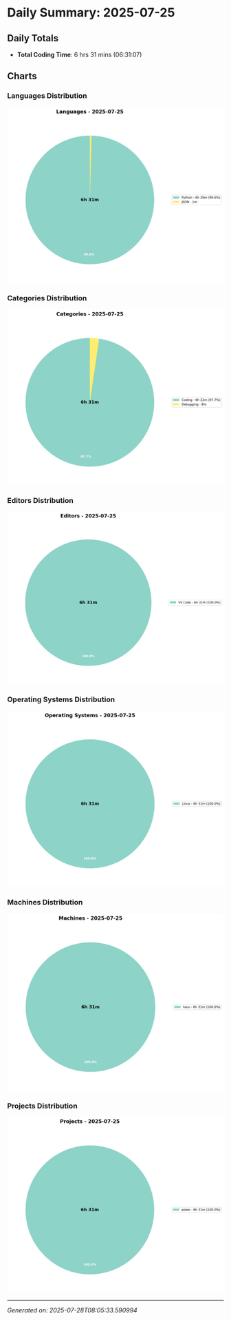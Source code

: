 # Daily Summary: 2025-07-25

## Daily Totals
- **Total Coding Time**: 6 hrs 31 mins (06:31:07)

## Charts

### Languages Distribution
![Languages](/charts/languages_-_2025-07-25.png)

### Categories Distribution
![Categories](/charts/categories_-_2025-07-25.png)

### Editors Distribution
![Editors](/charts/editors_-_2025-07-25.png)

### Operating Systems Distribution
![Operating Systems](/charts/operating_systems_-_2025-07-25.png)

### Machines Distribution
![Machines](/charts/machines_-_2025-07-25.png)

### Projects Distribution
![Projects](/charts/projects_-_2025-07-25.png)

---
*Generated on: 2025-07-28T08:05:33.590994*

